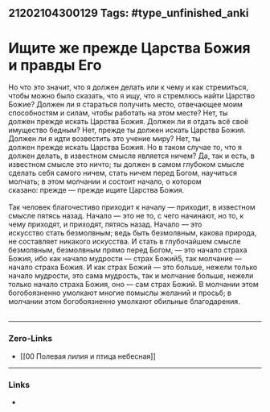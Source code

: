 21202104300129
Tags: #type_unfinished_anki 
---
# Ищите же прежде Царства Божия и правды Его

Но что это значит, что я должен делать или к чему и как стремиться, чтобы можно было сказать, что я ищу, что я стремлюсь найти Царство Божие? Должен ли я стараться получить место, отвечающее моим способностям и силам, чтобы работать на этом месте? Нет, ты должен прежде искать Царства Божия. Должен ли я отдать всё своё имущество бедным? Нет, прежде ты должен искать Царства Божия. Должен ли я идти возвестить это учение миру? Нет, ты должен прежде искать Царства Божия. Но в таком случае то, что я должен делать, в известном смысле является ничем? Да, так и есть, в известном смысле это ничто; ты должен в самом глубоком смысле сделать себя самого ничем, стать ничем перед Богом, научиться молчать; в этом молчании и состоит начало, о котором сказано: прежде — прежде ищите Царства Божия.<br><br>Так человек благочестиво приходит к началу — приходит, в известном смысле пятясь назад. Начало — это не то, с чего начинают, но то, к чему приходят, и приходят, пятясь назад. Начало — это искусство стать безмолвным; ведь быть безмолвным, какова природа, не составляет никакого искусства. И стать в глубочайшем смысле безмолвным, безмолвным прямо перед Богом, — это начало страха Божия, ибо как начало мудрости — страх Божий5, так молчание — начало страха Божия. И как страх Божий — это больше, нежели только начало мудрости, это сама мудрость, так и молчание больше, нежели только начало страха Божия, оно — сам страх Божий. В молчании этом богобоязненно умолкают многие помыслы желаний и просьб; в молчании этом богобоязненно умолкают обильные благодарения.<br><br>

---
### Zero-Links
- [[00 Полевая лилия и птица небесная]]
---
### Links
-